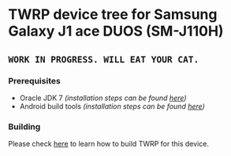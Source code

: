 # TWRP device tree for Samsung Galaxy J1 ace DUOS (SM-J110H)

## `WORK IN PROGRESS. WILL EAT YOUR CAT.`

### Prerequisites

- Oracle JDK 7 *(installation steps can be found [here](.docs/installing_jdk_7.md))*
- Android build tools *(installation steps can be found [here](https://source.android.com/setup/build/initializing?hl=en#installing-required-packages-ubuntu-1804))*

### Building

Please check [here](.docs/building_steps.md) to learn how to build TWRP for this device.
